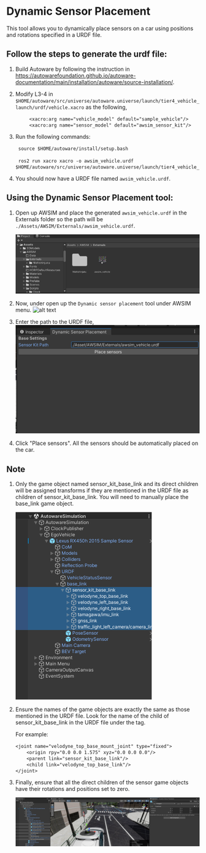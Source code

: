 
# Dynamic Sensor Placement

This tool allows you to dynamically place sensors on a car using positions and rotations specified in a URDF file. 

## Follow the steps to generate the urdf file:
1. Build Autoware by following the instruction in https://autowarefoundation.github.io/autoware-documentation/main/installation/autoware/source-installation/.

2. Modify L3-4 in 
    `$HOME/autoware/src/universe/autoware.universe/launch/tier4_vehicle_launch/urdf/vehicle.xacro`
    as the following,

            <xacro:arg name="vehicle_model" default="sample_vehicle"/>
            <xacro:arg name="sensor_model" default="awsim_sensor_kit"/>
     
3. Run the following commands:
   
        source $HOME/autoware/install/setup.bash

        ros2 run xacro xacro -o awsim_vehicle.urdf $HOME/autoware/src/universe/autoware.universe/launch/tier4_vehicle_launch/urdf/vehicle.xacro

4. You should now have a URDF file named `awsim_vehicle.urdf`.

## Using the Dynamic Sensor Placement tool:
1. Open up AWSIM and place the generated `awsim_vehicle.urdf` in the Externals folder so the path will be `./Assets/AWSIM/Externals/awsim_vehicle.urdf`.
   
    ![alt text](image.png) 


2. Now, under open up the `Dynamic sensor placement` tool under AWSIM menu.
    ![alt text](image.gif)

3. Enter the path to the URDF file,
    ![alt text](image-1.png)

4. Click "Place sensors". All the sensors should be automatically placed on the car.

## Note

1. Only the game object named sensor_kit_base_link and its direct children will be assigned transforms if they are mentioned in the URDF file as children of sensor_kit_base_link. You will need to manually place the base_link game object.

    ![alt text](image-2.png)

2.  Ensure the names of the game objects are exactly the same as those mentioned in the URDF file. Look for the name of the child of sensor_kit_base_link in the URDF file under the <joint> tag. 
   
    For example:

        <joint name="velodyne_top_base_mount_joint" type="fixed">
            <origin rpy="0.0 0.0 1.575" xyz="0.0 0.0 0.0"/>
            <parent link="sensor_kit_base_link"/>
            <child link="velodyne_top_base_link"/>
        </joint>


3. Finally, ensure that all the direct children of the sensor game objects have their rotations and positions set to zero.

    ![alt text](image-3.png)